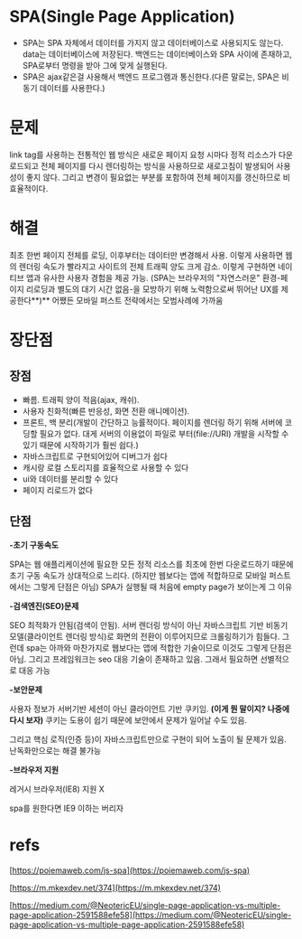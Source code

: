 # SPA(Single Page Application)
* SPA는 SPA 자체에서 데이터를 가지지 않고 데이터베이스로 사용되지도 않는다. data는 데이터베이스에 저장된다. 백엔드는 데이터베이스와 SPA 사이에 존재하고, SPA로부터 명령을 받아 그에 맞게 실행된다.
* SPA은 ajax같은걸 사용해서 백엔드 프로그램과 통신한다.(다른 말로는, SPA은 비동기 데이터를 사용한다.)


# 문제

link tag를 사용하는 전통적인 웹 방식은 새로운 페이지 요청 시마다 정적 리소스가 다운로드되고 전체 페이지를 다시 렌더링하는 방식을 사용하므로 새로고침이 발생되어 사용성이 좋지 않다. 그리고 변경이 필요없는 부분를 포함하여 전체 페이지를 갱신하므로 비효율적이다.

# 해결

최초 한번 페이지 전체를 로딩, 이후부터는 데이터만 변경해서 사용. 이렇게 사용하면 웹의 렌더링 속도가 빨라지고 사이트의 전체 트래픽 양도 크게 감소. 이렇게 구현하면 네이티브 앱과 유사한 사용자 경험을 제공 가능. (SPA는 브라우저의 "자연스러운" 환경-페이지 리로딩과 별도의 대기 시간 없음-을 모방하기 위해 노력함으로써 뛰어난 UX를 제공한다**)** 어쨌든 모바일 퍼스트 전략에서는 모범사례에 가까움

# 장단점

## 장점

* 빠름. 트래픽 양이 적음(ajax, 캐쉬). 
* 사용자 친화적(빠른 반응성, 화면 전환 애니메이션).
* 프론트, 백 분리(개발이 간단하고 능률적이다. 페이지를 렌더링 하기 위해 서버에 코딩할 필요가 없다. 대게 서버의 이용없이 파일로 부터(file://URI) 개발을 시작할 수 있기 때문에 시작하기가 훨씬 쉽다.)
* 자바스크립트로 구현되어있어 디버그가 쉽다
* 캐시랑 로컬 스토리지를 효율적으로 사용할 수 있다
* ui와 데이터를 분리할 수 있다
* 페이지 리로드가 없다

## 단점

**-초기 구동속도**

SPA는 웹 애플리케이션에 필요한 모든 정적 리소스를 최초에 한번 다운로드하기 때문에 초기 구동 속도가 상대적으로 느리다. (하지만 웹보다는 앱에 적합하므로 모바일 퍼스트에서는 그렇게 단점은 아님) SPA가 실행될 때 처음에 empty page가 보이는게 그 이유

**-검색엔진(SEO)문제**

SEO 최적화가 안됨(검색이 안됨). 서버 렌더링 방식이 아닌 자바스크립트 기반 비동기 모델(클라이언트 렌더링 방식)로 화면의 전환이 이루어지므로 크롤링하기가 힘들다. 그런데 spa는 아까와 마찬가지로 웹보다는 앱에 적합한 기술이므로 이것도 그렇게 단점은 아님. 그리고 프레임워크는 seo 대응 기술이 존재하고 있음. 그래서 필요하면 선별적으로 대응 가능

**-보안문제**

사용자 정보가 서버기반 세션이 아닌 클라이언트 기반 쿠키임. **(이게 뭔 말이지? 나중에 다시 보자)** 쿠키는 도용이 쉽기 때문에 보안에서 문제가 일어날 수도 있음.

그리고 핵심 로직(인증 등)이 자바스크립트만으로 구현이 되어 노출이 될 문제가 있음. 난독화만으로는 해결 불가능

**-브라우저 지원**

레거시 브라우저(IE8) 지원 X

spa를 원한다면 IE9 이하는 버리자

# refs

[https://poiemaweb.com/js-spa](https://poiemaweb.com/js-spa)

[https://m.mkexdev.net/374](https://m.mkexdev.net/374)

[https://medium.com/@NeotericEU/single-page-application-vs-multiple-page-application-2591588efe58](https://medium.com/@NeotericEU/single-page-application-vs-multiple-page-application-2591588efe58)